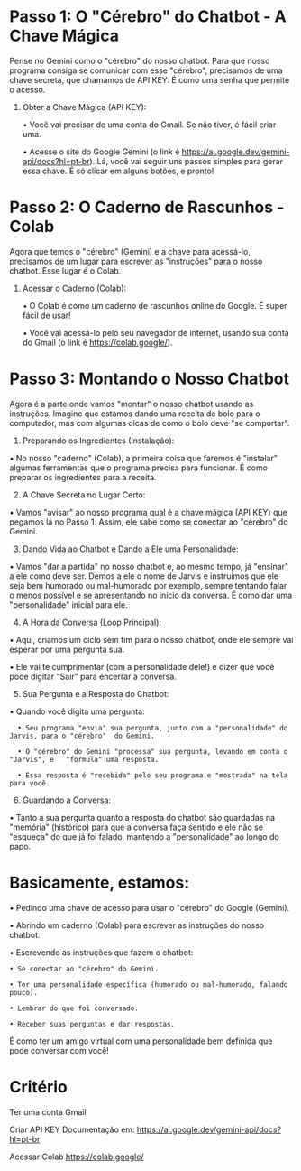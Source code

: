 # Passo 1: O "Cérebro" do Chatbot - A Chave Mágica

Pense no Gemini como o "cérebro" do nosso chatbot. Para que nosso programa consiga se comunicar com esse "cérebro", precisamos de uma chave secreta, que chamamos de API KEY. É como uma senha que permite o acesso.
1. Obter a Chave Mágica (API KEY):
   
   • Você vai precisar de uma conta do Gmail. Se não tiver, é fácil criar uma.
   
   • Acesse o site do Google Gemini (o link é https://ai.google.dev/gemini-api/docs?hl=pt-br). Lá, você vai seguir uns passos simples para gerar essa chave. É só clicar em alguns botões, e pronto!

# Passo 2: O Caderno de Rascunhos - Colab
Agora que temos o "cérebro" (Gemini) e a chave para acessá-lo, precisamos de um lugar para escrever as "instruções" para o nosso chatbot. Esse lugar é o Colab.

1. Acessar o Caderno (Colab):

   • O Colab é como um caderno de rascunhos online do Google. É super fácil de usar!
   
   • Você vai acessá-lo pelo seu navegador de internet, usando sua conta do Gmail (o link é https://colab.google/).

# Passo 3: Montando o Nosso Chatbot

Agora é a parte onde vamos "montar" o nosso chatbot usando as instruções. Imagine que estamos dando uma receita de bolo para o computador, mas com algumas dicas de como o bolo deve "se comportar".

1. Preparando os Ingredientes (Instalação):

  • No nosso "caderno" (Colab), a primeira coisa que faremos é "instalar" algumas ferramentas que o programa precisa para funcionar. É como preparar os ingredientes para a receita.

2. A Chave Secreta no Lugar Certo:

  • Vamos "avisar" ao nosso programa qual é a chave mágica (API KEY) que pegamos lá no Passo 1. Assim, ele sabe como se conectar ao "cérebro" do Gemini.

3. Dando Vida ao Chatbot e Dando a Ele uma Personalidade:

  • Vamos "dar a partida" no nosso chatbot e, ao mesmo tempo, já "ensinar" a ele como deve ser. Demos a ele o nome de Jarvis e instruímos que ele seja bem humorado ou mal-humorado por exemplo, sempre tentando falar o menos possível e se apresentando no início da conversa. É como dar uma "personalidade" inicial para ele.

4. A Hora da Conversa (Loop Principal):

  • Aqui, criamos um ciclo sem fim para o nosso chatbot, onde ele sempre vai esperar por uma pergunta sua.

  • Ele vai te cumprimentar (com a personalidade dele!) e dizer que você pode digitar "Sair" para encerrar a conversa.

5. Sua Pergunta e a Resposta do Chatbot:

  • Quando você digita uma pergunta:

	  • Seu programa "envia" sua pergunta, junto com a "personalidade" do Jarvis, para o "cérebro" 	do Gemini.

	  • O "cérebro" do Gemini "processa" sua pergunta, levando em conta o "Jarvis", e 	"formula" uma resposta.

	  • Essa resposta é "recebida" pelo seu programa e "mostrada" na tela para você.

6. Guardando a Conversa:

  • Tanto a sua pergunta quanto a resposta do chatbot são guardadas na "memória" (histórico) para que a conversa faça sentido e ele não se "esqueça" do que já foi falado, mantendo a "personalidade" ao longo do papo.

# Basicamente, estamos:

• Pedindo uma chave de acesso para usar o "cérebro" do Google (Gemini).

• Abrindo um caderno (Colab) para escrever as instruções do nosso chatbot.

• Escrevendo as instruções que fazem o chatbot:

	• Se conectar ao "cérebro" do Gemini.

	• Ter uma personalidade específica (humorado ou mal-humorado, falando pouco).

	• Lembrar do que foi conversado.

	• Receber suas perguntas e dar respostas.

É como ter um amigo virtual com uma personalidade bem definida que pode conversar com você!


# Critério
  Ter uma conta Gmail
  
Criar API KEY 
Documentação em: https://ai.google.dev/gemini-api/docs?hl=pt-br

Acessar Colab
https://colab.google/
